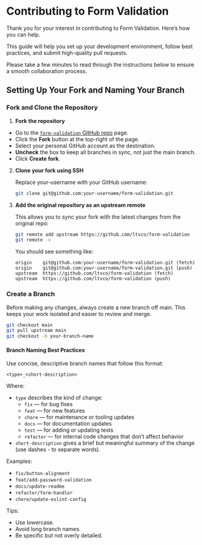 # Contributing to Form Validation

Thank you for your interest in contributing to Form Validation. Here’s how you can help. 

This guide will help you set up your development environment, follow best practices, and submit high-quality pull requests.

Please take a few minutes to read through the instructions below to ensure a smooth collaboration process.

## Setting Up Your Fork and Naming Your Branch

### Fork and Clone the Repository

1. **Fork the repository**
  - Go to the [`form-validation` GitHub repo](https://github.com/ltvco/form-validation) page.
  - Click the **Fork** button at the top-right of the page.
  - Select your personal GitHub account as the destination.
  - **Uncheck** the box to keep all branches in sync, not just the main branch. 
  - Click **Create fork**.

2. **Clone your fork using SSH**

    Replace your-username with your GitHub username:

    ```bash
    git clone git@github.com:your-username/form-validation.git
    ```

3. **Add the original repository as an upstream remote**
  
    This allows you to sync your fork with the latest changes from the original repo:

    ```bash
    git remote add upstream https://github.com/ltvco/form-validation
    git remote -v
    ```

    You should see something like:

    ```text
    origin    git@github.com:your-username/form-validation.git (fetch)
    origin    git@github.com:your-username/form-validation.git (push)
    upstream  https://github.com/ltvco/form-validation (fetch)
    upstream  https://github.com/ltvco/form-validation (push)
    ```

### Create a Branch

Before making any changes, always create a new branch off main. This keeps your work isolated and easier to review and merge.

```bash
git checkout main
git pull upstream main
git checkout -b your-branch-name
```

#### Branch Naming Best Practices

Use concise, descriptive branch names that follow this format:

```text
<type>_<short-description>
```

Where:

- `type` describes the kind of change:
  - `fix` — for bug fixes
  - `feat` — for new features
  - `chore` — for maintenance or tooling updates
  - `docs` — for documentation updates
  - `test` — for adding or updating tests
  - `refactor` — for internal code changes that don’t affect behavior
- `short-description` gives a brief but meaningful summary of the change (use dashes - to separate words).

Examples:

- `fix/button-alignment`
- `feat/add-password-validation`
- `docs/update-readme`
- `refactor/form-handler`
- `chore/update-eslint-config`

Tips:

- Use lowercase.
- Avoid long branch names.
- Be specific but not overly detailed.